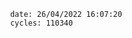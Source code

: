 

                date: 26/04/2022 16:07:20
                cycles: 110340

                         